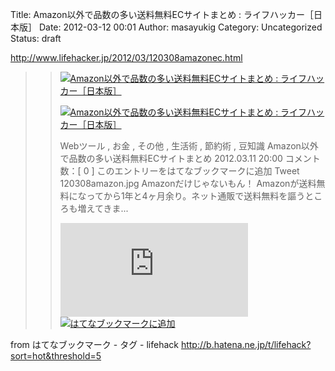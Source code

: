Title: Amazon以外で品数の多い送料無料ECサイトまとめ : ライフハッカー［日本版］
Date: 2012-03-12 00:01
Author: masayukig
Category: Uncategorized
Status: draft

<http://www.lifehacker.jp/2012/03/120308amazonec.html>  
  
  

> > ![](http://cdn-ak.favicon.st-hatena.com/?url=http%3A%2F%2Fwww.lifehacker.jp%2F)[Amazon以外で品数の多い送料無料ECサイトまとめ
> > :
> > ライフハッカー［日本版］](http://www.lifehacker.jp/2012/03/120308amazonec.html)
> >
> > [![Amazon以外で品数の多い送料無料ECサイトまとめ :
> > ライフハッカー［日本版］](http://cdn-ak.b.st-hatena.com/entryimage/84872441-1331466320.jpg "Amazon以外で品数の多い送料無料ECサイトまとめ : ライフハッカー［日本版］")](http://www.lifehacker.jp/2012/03/120308amazonec.html)
> >
> > Webツール , お金 , その他 , 生活術 , 節約術 , 豆知識
> > Amazon以外で品数の多い送料無料ECサイトまとめ 2012.03.11 20:00
> > コメント数：\[ 0 \] このエントリーをはてなブックマークに追加 Tweet
> > 120308amazon.jpg Amazonだけじゃないもん！
> > Amazonが送料無料になってから1年と4ヶ月余り。ネット通販で送料無料を謳うところも増えてきま...
> >
> > [![はてなブックマーク - Amazon以外で品数の多い送料無料ECサイトまとめ
> > :
> > ライフハッカー［日本版］](http://b.hatena.ne.jp/entry/image/http://www.lifehacker.jp/2012/03/120308amazonec.html "はてなブックマーク - Amazon以外で品数の多い送料無料ECサイトまとめ : ライフハッカー［日本版］")](http://b.hatena.ne.jp/entry/http://www.lifehacker.jp/2012/03/120308amazonec.html)
> > [![はてなブックマークに追加](http://b.hatena.ne.jp/images/append.gif "はてなブックマークに追加")](http://b.hatena.ne.jp/append?http://www.lifehacker.jp/2012/03/120308amazonec.html)

  
  
from はてなブックマーク - タグ - lifehack
<http://b.hatena.ne.jp/t/lifehack?sort=hot&threshold=5>
